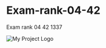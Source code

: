 # Exam-rank-04-42
Exam rank 04 42 1337

![My Project Logo]([https://github.com/yourusername/repo-name/blob/main/images/logo.png](https://github.com/REDX-at/Exam-rank-04-42/blob/main/images/microshell.png))
